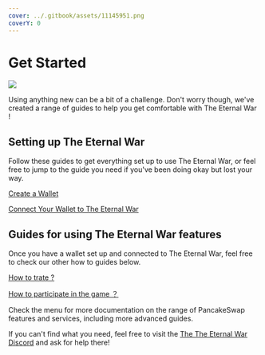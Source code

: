 ```yaml
---
cover: ../.gitbook/assets/11145951.png
coverY: 0
---
```


# Get Started

![](../.gitbook/assets/24.PNG)

Using anything new can be a bit of a challenge. Don't worry though, we've created a range of guides to help you get comfortable with The Eternal War !

## Setting up The Eternal War

Follow these guides to get everything set up to use The Eternal War, or feel free to jump to the guide you need if you've been doing okay but lost your way.

[Create a Wallet](get-started/create-a-wallet.md)

[Connect Your Wallet to The Eternal War](get-started/connect-your-wallet-to-the-eternal-war.md)

## Guides for using The Eternal War features

Once you have a wallet set up and connected to The Eternal War, feel free to check our other how to guides below.

[How to trate ?](get-started/how-to-trate.md)

[How to participate in the game ？](get-started/how-to-participate-in-the-game.md)



Check the menu for more documentation on the range of PancakeSwap features and services, including more advanced guides.

If you can't find what you need, feel free to visit the [The The Eternal War Discord](https://discord.gg/RxF7wwaHz3) and ask for help there!
